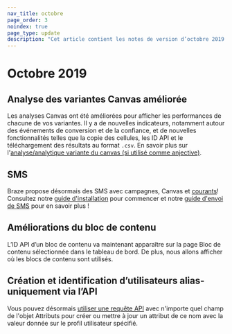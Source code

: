```yaml
---
nav_title: octobre
page_order: 3
noindex: true
page_type: update
description: "Cet article contient les notes de version d’octobre 2019."
---
```


# Octobre 2019

## Analyse des variantes Canvas améliorée

Les analyses Canvas ont été améliorées pour afficher les performances de chacune de vos variantes. Il y a de nouvelles indicateurs, notamment autour des événements de conversion et de la confiance, et de nouvelles fonctionnalités telles que la copie des cellules, les ID API et le téléchargement des résultats au format `.csv`. En savoir plus sur l'[analyse/analytique variante du canvas (si utilisé comme anjective)]({{site.baseurl}}/user_guide/engagement_tools/canvas/get_started/measuring_and_testing_with_canvas_analytics/#performance-breakdown-by-variant).

## SMS

Braze propose désormais des SMS avec campagnes, Canvas et [courants]({{site.baseurl}}/user_guide/data/braze_currents/event_glossary/message_engagement_events/)! Consultez notre [guide d'installation]({{site.baseurl}}/user_guide/message_building_by_channel/sms_mms_rcs/sms/sms_setup/sms_sending/) pour commencer et notre [guide d'envoi de SMS]({{site.baseurl}}/user_guide/message_building_by_channel/sms/) pour en savoir plus !

## Améliorations du bloc de contenu

L’ID API d’un bloc de contenu va maintenant apparaître sur la page Bloc de contenu sélectionnée dans le tableau de bord. De plus, nous allons afficher où les blocs de contenu sont utilisés.

## Création et identification d’utilisateurs alias-uniquement via l’API

Vous pouvez désormais [utiliser une requête API]({{site.baseurl}}/api/endpoints/user_data/#user-attributes-object-specification) avec n'importe quel champ de l'objet Attributs pour créer ou mettre à jour un attribut de ce nom avec la valeur donnée sur le profil utilisateur spécifié.
